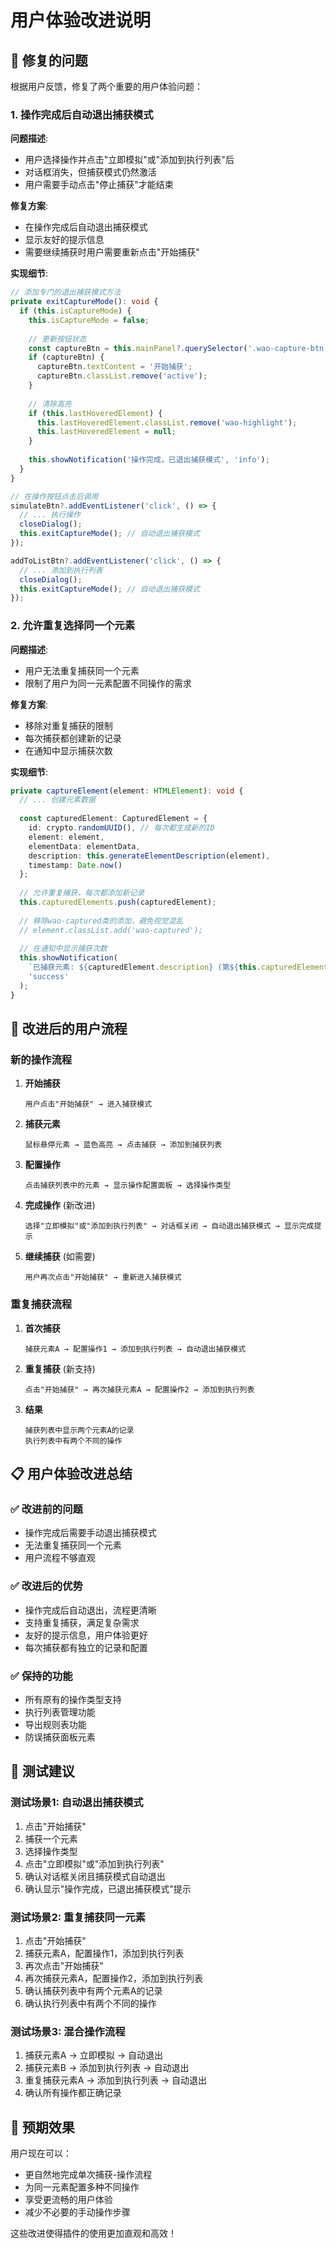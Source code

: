 # 用户体验改进说明

## 🎯 修复的问题

根据用户反馈，修复了两个重要的用户体验问题：

### 1. 操作完成后自动退出捕获模式

**问题描述**: 
- 用户选择操作并点击"立即模拟"或"添加到执行列表"后
- 对话框消失，但捕获模式仍然激活
- 用户需要手动点击"停止捕获"才能结束

**修复方案**:
- 在操作完成后自动退出捕获模式
- 显示友好的提示信息
- 需要继续捕获时用户需要重新点击"开始捕获"

**实现细节**:
```typescript
// 添加专门的退出捕获模式方法
private exitCaptureMode(): void {
  if (this.isCaptureMode) {
    this.isCaptureMode = false;
    
    // 更新按钮状态
    const captureBtn = this.mainPanel?.querySelector('.wao-capture-btn');
    if (captureBtn) {
      captureBtn.textContent = '开始捕获';
      captureBtn.classList.remove('active');
    }
    
    // 清除高亮
    if (this.lastHoveredElement) {
      this.lastHoveredElement.classList.remove('wao-highlight');
      this.lastHoveredElement = null;
    }
    
    this.showNotification('操作完成，已退出捕获模式', 'info');
  }
}

// 在操作按钮点击后调用
simulateBtn?.addEventListener('click', () => {
  // ... 执行操作
  closeDialog();
  this.exitCaptureMode(); // 自动退出捕获模式
});

addToListBtn?.addEventListener('click', () => {
  // ... 添加到执行列表
  closeDialog();
  this.exitCaptureMode(); // 自动退出捕获模式
});
```

### 2. 允许重复选择同一个元素

**问题描述**:
- 用户无法重复捕获同一个元素
- 限制了用户为同一元素配置不同操作的需求

**修复方案**:
- 移除对重复捕获的限制
- 每次捕获都创建新的记录
- 在通知中显示捕获次数

**实现细节**:
```typescript
private captureElement(element: HTMLElement): void {
  // ... 创建元素数据
  
  const capturedElement: CapturedElement = {
    id: crypto.randomUUID(), // 每次都生成新的ID
    element: element,
    elementData: elementData,
    description: this.generateElementDescription(element),
    timestamp: Date.now()
  };
  
  // 允许重复捕获，每次都添加新记录
  this.capturedElements.push(capturedElement);
  
  // 移除wao-captured类的添加，避免视觉混乱
  // element.classList.add('wao-captured');
  
  // 在通知中显示捕获次数
  this.showNotification(
    `已捕获元素: ${capturedElement.description} (第${this.capturedElements.length}次)`, 
    'success'
  );
}
```

## 🚀 改进后的用户流程

### 新的操作流程

1. **开始捕获**
   ```
   用户点击"开始捕获" → 进入捕获模式
   ```

2. **捕获元素**
   ```
   鼠标悬停元素 → 蓝色高亮 → 点击捕获 → 添加到捕获列表
   ```

3. **配置操作**
   ```
   点击捕获列表中的元素 → 显示操作配置面板 → 选择操作类型
   ```

4. **完成操作** (新改进)
   ```
   选择"立即模拟"或"添加到执行列表" → 对话框关闭 → 自动退出捕获模式 → 显示完成提示
   ```

5. **继续捕获** (如需要)
   ```
   用户再次点击"开始捕获" → 重新进入捕获模式
   ```

### 重复捕获流程

1. **首次捕获**
   ```
   捕获元素A → 配置操作1 → 添加到执行列表 → 自动退出捕获模式
   ```

2. **重复捕获** (新支持)
   ```
   点击"开始捕获" → 再次捕获元素A → 配置操作2 → 添加到执行列表
   ```

3. **结果**
   ```
   捕获列表中显示两个元素A的记录
   执行列表中有两个不同的操作
   ```

## 📋 用户体验改进总结

### ✅ 改进前的问题
- 操作完成后需要手动退出捕获模式
- 无法重复捕获同一个元素
- 用户流程不够直观

### ✅ 改进后的优势
- 操作完成后自动退出，流程更清晰
- 支持重复捕获，满足复杂需求
- 友好的提示信息，用户体验更好
- 每次捕获都有独立的记录和配置

### ✅ 保持的功能
- 所有原有的操作类型支持
- 执行列表管理功能
- 导出规则表功能
- 防误捕获面板元素

## 🧪 测试建议

### 测试场景1: 自动退出捕获模式
1. 点击"开始捕获"
2. 捕获一个元素
3. 选择操作类型
4. 点击"立即模拟"或"添加到执行列表"
5. 确认对话框关闭且捕获模式自动退出
6. 确认显示"操作完成，已退出捕获模式"提示

### 测试场景2: 重复捕获同一元素
1. 点击"开始捕获"
2. 捕获元素A，配置操作1，添加到执行列表
3. 再次点击"开始捕获"
4. 再次捕获元素A，配置操作2，添加到执行列表
5. 确认捕获列表中有两个元素A的记录
6. 确认执行列表中有两个不同的操作

### 测试场景3: 混合操作流程
1. 捕获元素A → 立即模拟 → 自动退出
2. 捕获元素B → 添加到执行列表 → 自动退出
3. 重复捕获元素A → 添加到执行列表 → 自动退出
4. 确认所有操作都正确记录

## 🎉 预期效果

用户现在可以：
- 更自然地完成单次捕获-操作流程
- 为同一元素配置多种不同操作
- 享受更流畅的用户体验
- 减少不必要的手动操作步骤

这些改进使得插件的使用更加直观和高效！